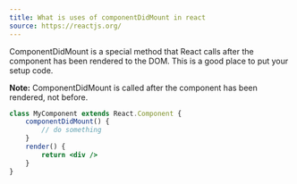 ```yaml
---
title: What is uses of componentDidMount in react
source: https://reactjs.org/
---
```


ComponentDidMount is a special method that React calls after the component has been rendered to the DOM. This is a good place to put your setup code.

**Note:** ComponentDidMount is called after the component has been rendered, not before.

```jsx
class MyComponent extends React.Component {
	componentDidMount() {
		// do something
	}
	render() {
		return <div />
	}
}
```

